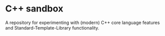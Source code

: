 # C++ sandbox

A repository for experimenting with (modern) C++ core language features and Standard-Template-Library functionality.
